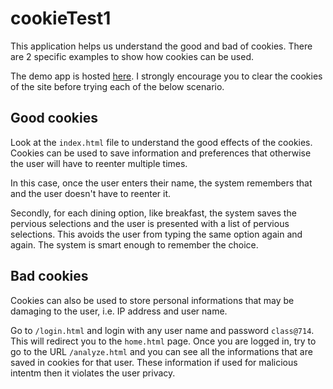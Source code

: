 # cookieTest1
This application helps us understand the good and bad of cookies. There are 2 specific examples to show how cookies can be used. 

The demo app is hosted [here](https://cookietest1.herokuapp.com/). I strongly encourage you to clear the cookies of the site before trying each of the below scenario. 

## Good cookies
Look at the `index.html` file to understand the good effects of the cookies. Cookies can be used to save information and preferences that otherwise the user will have to reenter multiple times. 

In this case, once the user enters their name, the system remembers that and the user doesn't have to reenter it.

Secondly, for each dining option, like breakfast, the system saves the pervious selections and the user is presented with a list of pervious selections. This avoids the user from typing the same option again and again. The system is smart enough to remember the choice. 

## Bad cookies
Cookies can also be used to store personal informations that may be damaging to the user, i.e. IP address and user name. 

Go to `/login.html` and login with any user name and password `class@714`. This will redirect you to the `home.html` page. Once you are logged in, try to go to the URL `/analyze.html` and you can see all the informations that are saved in cookies for that user. These information if used for malicious intentm then it violates the user privacy. 

